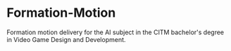 # Formation-Motion

Formation motion delivery for the AI subject in the CITM bachelor's degree in Video Game Design and Development.
